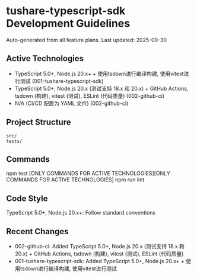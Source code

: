 # tushare-typescript-sdk Development Guidelines

Auto-generated from all feature plans. Last updated: 2025-09-30

## Active Technologies
- TypeScript 5.0+, Node.js 20.x+ + 使用tsdown进行编译构建, 使用vitest进行测试 (001-tushare-typescript-sdk)
- TypeScript 5.0+, Node.js 20.x (测试支持 18.x 和 20.x) + GitHub Actions, tsdown (构建), vitest (测试), ESLint (代码质量) (002-github-ci)
- N/A (CI/CD 配置为 YAML 文件) (002-github-ci)

## Project Structure
```
src/
tests/
```

## Commands
npm test [ONLY COMMANDS FOR ACTIVE TECHNOLOGIES][ONLY COMMANDS FOR ACTIVE TECHNOLOGIES] npm run lint

## Code Style
TypeScript 5.0+, Node.js 20.x+: Follow standard conventions

## Recent Changes
- 002-github-ci: Added TypeScript 5.0+, Node.js 20.x (测试支持 18.x 和 20.x) + GitHub Actions, tsdown (构建), vitest (测试), ESLint (代码质量)
- 001-tushare-typescript-sdk: Added TypeScript 5.0+, Node.js 20.x+ + 使用tsdown进行编译构建, 使用vitest进行测试

<!-- MANUAL ADDITIONS START -->
<!-- MANUAL ADDITIONS END -->
